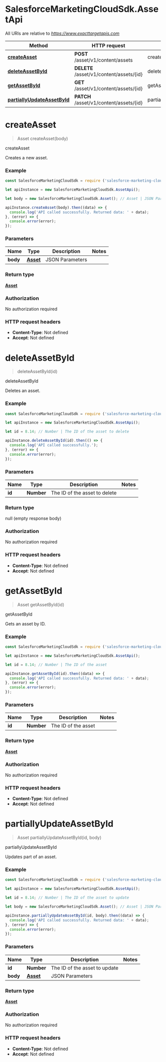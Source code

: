 # SalesforceMarketingCloudSdk.AssetApi

All URIs are relative to *https://www.exacttargetapis.com*

Method | HTTP request | Description
------------- | ------------- | -------------
[**createAsset**](AssetApi.md#createAsset) | **POST** /asset/v1/content/assets | createAsset
[**deleteAssetById**](AssetApi.md#deleteAssetById) | **DELETE** /asset/v1/content/assets/{id} | deleteAssetById
[**getAssetById**](AssetApi.md#getAssetById) | **GET** /asset/v1/content/assets/{id} | getAssetById
[**partiallyUpdateAssetById**](AssetApi.md#partiallyUpdateAssetById) | **PATCH** /asset/v1/content/assets/{id} | partiallyUpdateAssetById


<a name="createAsset"></a>
# **createAsset**
> Asset createAsset(body)

createAsset

Creates a new asset.

### Example
```javascript
const SalesforceMarketingCloudSdk = require ('salesforce-marketing-cloud-sdk');

let apiInstance = new SalesforceMarketingCloudSdk.AssetApi();

let body = new SalesforceMarketingCloudSdk.Asset(); // Asset | JSON Parameters

apiInstance.createAsset(body).then((data) => {
  console.log('API called successfully. Returned data: ' + data);
}, (error) => {
  console.error(error);
});

```

### Parameters

Name | Type | Description  | Notes
------------- | ------------- | ------------- | -------------
 **body** | [**Asset**](Asset.md)| JSON Parameters | 

### Return type

[**Asset**](Asset.md)

### Authorization

No authorization required

### HTTP request headers

 - **Content-Type**: Not defined
 - **Accept**: Not defined

<a name="deleteAssetById"></a>
# **deleteAssetById**
> deleteAssetById(id)

deleteAssetById

Deletes an asset.

### Example
```javascript
const SalesforceMarketingCloudSdk = require ('salesforce-marketing-cloud-sdk');

let apiInstance = new SalesforceMarketingCloudSdk.AssetApi();

let id = 8.14; // Number | The ID of the asset to delete

apiInstance.deleteAssetById(id).then(() => {
  console.log('API called successfully.');
}, (error) => {
  console.error(error);
});

```

### Parameters

Name | Type | Description  | Notes
------------- | ------------- | ------------- | -------------
 **id** | **Number**| The ID of the asset to delete | 

### Return type

null (empty response body)

### Authorization

No authorization required

### HTTP request headers

 - **Content-Type**: Not defined
 - **Accept**: Not defined

<a name="getAssetById"></a>
# **getAssetById**
> Asset getAssetById(id)

getAssetById

Gets an asset by ID.

### Example
```javascript
const SalesforceMarketingCloudSdk = require ('salesforce-marketing-cloud-sdk');

let apiInstance = new SalesforceMarketingCloudSdk.AssetApi();

let id = 8.14; // Number | The ID of the asset

apiInstance.getAssetById(id).then((data) => {
  console.log('API called successfully. Returned data: ' + data);
}, (error) => {
  console.error(error);
});

```

### Parameters

Name | Type | Description  | Notes
------------- | ------------- | ------------- | -------------
 **id** | **Number**| The ID of the asset | 

### Return type

[**Asset**](Asset.md)

### Authorization

No authorization required

### HTTP request headers

 - **Content-Type**: Not defined
 - **Accept**: Not defined

<a name="partiallyUpdateAssetById"></a>
# **partiallyUpdateAssetById**
> Asset partiallyUpdateAssetById(id, body)

partiallyUpdateAssetById

Updates part of an asset.

### Example
```javascript
const SalesforceMarketingCloudSdk = require ('salesforce-marketing-cloud-sdk');

let apiInstance = new SalesforceMarketingCloudSdk.AssetApi();

let id = 8.14; // Number | The ID of the asset to update

let body = new SalesforceMarketingCloudSdk.Asset(); // Asset | JSON Parameters

apiInstance.partiallyUpdateAssetById(id, body).then((data) => {
  console.log('API called successfully. Returned data: ' + data);
}, (error) => {
  console.error(error);
});

```

### Parameters

Name | Type | Description  | Notes
------------- | ------------- | ------------- | -------------
 **id** | **Number**| The ID of the asset to update | 
 **body** | [**Asset**](Asset.md)| JSON Parameters | 

### Return type

[**Asset**](Asset.md)

### Authorization

No authorization required

### HTTP request headers

 - **Content-Type**: Not defined
 - **Accept**: Not defined

